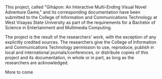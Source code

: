 This project, called "Gihápon: An Interactive Multi-Ending Visual Novel Adventure Game," and its corresponding documentation have been submitted to the College of Information and Communications Technology at West Visayas State University as part of the requirements for a Bachelor of Science in Entertainment and Multimedia Computing. 

The project is the result of the researchers' work, with the exception of any explicitly credited sources. The researchers give the College of Information and Communications Technology permission to use, reproduce, publish in local and international journals/conferences, or distribute copies of this project and its documentation, in whole or in part, as long as the researchers are acknowledged.

More to come